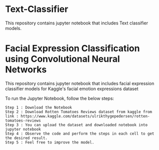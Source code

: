 # Text-Classifier

This repository contains jupyter notebook that includes Text classifier models.

# Facial Expression Classification using Convolutional Neural Networks
This repository contains jupyter notebook that includes facial expression classifier models for Kaggle's facial emotion expressions dataset

To run the Jupyter Notebook, follow the below steps:

    Step 1 : Download the Notebook
    Step 2 : Download Rotten Tomatoes Reviews dataset from kaggle from link : https://www.kaggle.com/datasets/ulrikthygepedersen/rotten-tomatoes-reviews
    Step 3 : You can upload the dataset and downloaded notebook into jupyter notebook
    Step 4 : Observe the code and perform the steps in each cell to get the desired result.
    Step 5 : Feel free to improve the model.
